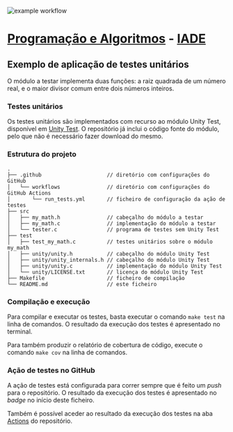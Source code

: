 ![example workflow](https://github.com/IADE-PA/tested_project/actions/workflows/run_tests.yml/badge.svg)

# [Programação e Algoritmos](https://mycampus.pt/courses/) - [IADE](https://www.iade.europeia.pt/) <!-- omit in toc -->

## Exemplo de aplicação de testes unitários

O módulo a testar implementa duas funções: a raiz quadrada de um número real, e o maior divisor comum entre dois números inteiros.

### Testes unitários

Os testes unitários são implementados com recurso ao módulo Unity Test, disponível em [Unity Test](https://github.com/ThrowTheSwitch/Unity/). O repositório já inclui o código fonte do módulo, pelo que não é necessário fazer download do mesmo.

### Estrutura do projeto

``` plaintext
.
├── .github                     // diretório com configurações do GitHub
│   └── workflows               // diretório com configurações do GitHub Actions
│       └── run_tests.yml       // ficheiro de configuração da ação de testes
├── src
│   ├── my_math.h               // cabeçalho do módulo a testar
│   ├── my_math.c               // implementação do módulo a testar
│   └── tester.c                // programa de testes sem Unity Test
├── test
│   ├── test_my_math.c          // testes unitários sobre o módulo my_math
│   ├── unity/unity.h           // cabeçalho do módulo Unity Test
│   ├── unity/unity_internals.h // cabeçalho do módulo Unity Test
│   ├── unity/unity.c           // implementação do módulo Unity Test
│   └── unity/LICENSE.txt       // licença do módulo Unity Test
├── Makefile                    // ficheiro de compilação
└── README.md                   // este ficheiro
```

### Compilação e execução

Para compilar e executar os testes, basta executar o comando `make test` na linha de comandos. O resultado da execução dos testes é apresentado no terminal.

Para também produzir o relatório de cobertura de código, execute o comando `make cov` na linha de comandos.

### Ação de testes no GitHub

A ação de testes está configurada para correr sempre que é feito um *push* para o repositório. O resultado da execução dos testes é apresentado no *badge* no início deste ficheiro.

Também é possível aceder ao resultado da execução dos testes na aba [Actions](https://github.com/IADE-PA/tested_project/actions) do repositório.
